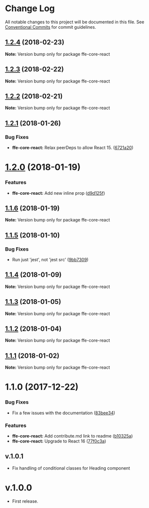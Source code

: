 # Change Log

All notable changes to this project will be documented in this file.
See [Conventional Commits](https://conventionalcommits.org) for commit guidelines.

<a name="1.2.4"></a>
## [1.2.4](***REMOVED***) (2018-02-23)




**Note:** Version bump only for package ffe-core-react

<a name="1.2.3"></a>
## [1.2.3](***REMOVED***) (2018-02-22)




**Note:** Version bump only for package ffe-core-react

<a name="1.2.2"></a>
## [1.2.2](***REMOVED***) (2018-02-21)




**Note:** Version bump only for package ffe-core-react

<a name="1.2.1"></a>
## [1.2.1](***REMOVED***) (2018-01-26)


### Bug Fixes

* **ffe-core-react:** Relax peerDeps to allow React 15. ([6721a20](***REMOVED***))




<a name="1.2.0"></a>
# [1.2.0](***REMOVED***) (2018-01-19)


### Features

* **ffe-core-react:** Add new inline prop ([d9d125f](***REMOVED***))




<a name="1.1.6"></a>
## [1.1.6](***REMOVED***) (2018-01-19)




**Note:** Version bump only for package ffe-core-react

<a name="1.1.5"></a>
## [1.1.5](***REMOVED***) (2018-01-10)


### Bug Fixes

* Run just 'jest', not 'jest src' ([9bb7309](***REMOVED***))




<a name="1.1.4"></a>

## [1.1.4](***REMOVED***) (2018-01-09)

**Note:** Version bump only for package ffe-core-react

<a name="1.1.3"></a>

## [1.1.3](***REMOVED***) (2018-01-05)

**Note:** Version bump only for package ffe-core-react

<a name="1.1.2"></a>

## [1.1.2](***REMOVED***) (2018-01-04)

**Note:** Version bump only for package ffe-core-react

<a name="1.1.1"></a>

## [1.1.1](***REMOVED***) (2018-01-02)

**Note:** Version bump only for package ffe-core-react

<a name="1.1.0"></a>

# 1.1.0 (2017-12-22)

### Bug Fixes

* Fix a few issues with the documentation ([83bee34](***REMOVED***))

### Features

* **ffe-core-react:** Add contribute.md link to readme ([b10325a](***REMOVED***))
* **ffe-core-react:** Upgrade to React 16 ([77f0c3a](***REMOVED***))

## v.1.0.1

* Fix handling of conditional classes for Heading component

# v.1.0.0

* First release.
